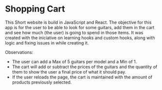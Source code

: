 # Shopping Cart

This Short website is build in JavaScript and React.
The objective for this app is for the user to be able to look for some guitars, add them in the cart and see how much (the user) is going to spend in those items.
It was created with the iniciative on learning hooks and custom hooks, along with logic and fixing issues in while creating it.

Observations: 
- The user can add a Max of 5 guitars per model and a Min of 1.
- The cart will add or subtract the prices of the guitars and the quantity of them to show the user a final price of what it should pay.
- If the user reloads the page, the cart is maintained with the amount of products previously selected.
